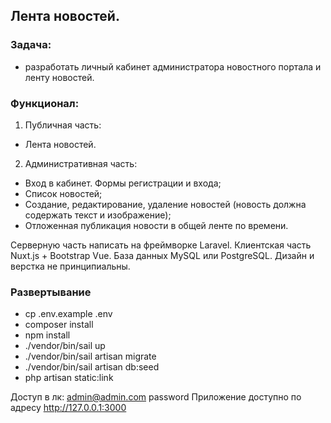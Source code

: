 ## Лента новостей.

### Задача: 
- разработать личный кабинет администратора новостного портала и ленту новостей.

### Функционал:
1. Публичная часть:
- Лента новостей.

2. Административная часть:
- Вход в кабинет. Формы регистрации и входа;
- Список новостей;
- Создание, редактирование, удаление новостей (новость должна содержать текст и изображение);
- Отложенная публикация новости в общей ленте по времени.

Серверную часть написать на фреймворке Laravel.
Клиентская часть Nuxt.js + Bootstrap Vue.
База данных MySQL или PostgreSQL.
Дизайн и верстка не принципиальны.

### Развертывание
- cp .env.example .env
- composer install
- npm install
- ./vendor/bin/sail up
- ./vendor/bin/sail artisan migrate
- ./vendor/bin/sail artisan db:seed
- php artisan static:link

Доступ в лк: admin@admin.com password
Приложение доступно по адресу http://127.0.0.1:3000
